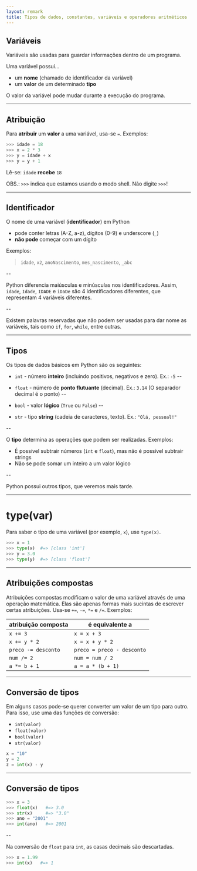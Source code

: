 ```yaml
---
layout: remark
title: Tipos de dados, constantes, variáveis e operadores aritméticos
---
```


<div>

## Variáveis

Variáveis são usadas para guardar informações dentro de um programa.

Uma variável possui...

- um **nome** (chamado de identificador da variável)
- um **valor** de um determinado **tipo**

O valor da variável pode mudar durante a execução do programa.

---

## Atribuição

Para **atribuir** um **valor** a uma variável, usa-se `=`. Exemplos:

```python
>>> idade = 18
>>> x = 2 * 3
>>> y = idade + x
>>> y = y + 1
```

Lê-se: `idade` **recebe** `18`

OBS.: `>>>` indica que estamos usando o modo shell. Não digite `>>>`!

---

## Identificador

O nome de uma variável (**identificador**) em Python 

- pode conter letras (A-Z, a-z), dígitos (0-9) e underscore (`_`)
- **não pode** começar com um dígito

Exemplos:

> `idade`, `x2`, `anoNascimento`, `mes_nascimento`, `_abc`

--

Python diferencia maiúsculas e minúsculas nos identificadores. Assim, `idade`, `Idade`, `IDADE` e `iDaDe` são 4 identificadores diferentes, que representam 4 variáveis diferentes.

--

Existem palavras reservadas que não podem ser usadas para dar nome as variáveis, tais como `if`, `for`, `while`, entre outras.

---

## Tipos

Os tipos de dados básicos em Python são os seguintes:

- `int` - número **inteiro** (incluindo positivos, negativos e zero). Ex.: `-5`
--

- `float` - número de **ponto flutuante** (decimal). Ex.: `3.14` (O separador decimal é o ponto)
--

- `bool` - valor **lógico** (`True` ou `False`)
--

- `str` - tipo **string** (cadeia de caracteres, texto). Ex.: `"Olá, pessoal!"`

--

O **tipo** determina as operações que podem ser realizadas. Exemplos:

- É possível subtrair números (`int` e `float`), mas não é possível subtrair strings
- Não se pode somar um inteiro a um valor lógico

--

Python possui outros tipos, que veremos mais tarde.

---

# type(var)

Para saber o tipo de uma variável (por exemplo, `x`), use `type(x)`.

```python
>>> x = 1
>>> type(x)  #=> [class 'int']
>>> y = 3.0
>>> type(y)  #=> [class 'float']
```

---

## Atribuições compostas

Atribuições compostas modificam o valor de uma variável através de uma operação matemática. Elas são apenas formas mais sucintas de escrever certas atribuições. Usa-se `+=`, `-=`, `*=` e `/=`. Exemplos:

| atribuição composta |      é equivalente a       |
|---------------------|----------------------------|
| `x += 3`            | `x = x + 3`                |
| `x += y * 2`        | `x = x + y * 2`            |
| `preco -= desconto` | `preco = preco - desconto` |
| `num /= 2`          | `num = num / 2`            |
| `a *= b + 1`        | `a = a * (b + 1)`          |

---

## Conversão de tipos

Em alguns casos pode-se querer converter um valor de um tipo para outro. Para isso, use uma das funções de conversão:

- `int(valor)`
- `float(valor)`
- `bool(valor)`
- `str(valor)`

```python
x = "10"
y = 2
z = int(x) - y
```

---

## Conversão de tipos

```python
>>> x = 3
>>> float(x)   #=> 3.0
>>> str(x)     #=> "3.0"
>>> ano = "2001"
>>> int(ano)   #=> 2001
```

--

Na conversão de `float` para `int`, as casas decimais são descartadas.

```python
>>> x = 1.99
>>> int(x)   #=> 1
```

</div>